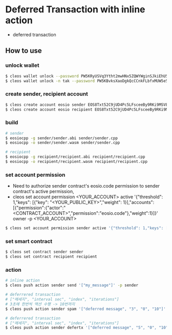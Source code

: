 # Deferred Transaction with inline action
- deferred transaction

## How to use

### unlock wallet

```sh
$ cleos wallet unlock --password PW5KRyUSVq3Ytht2mwHNx5ZQWYWginSJkiEhU5n6LWL6ehattytK2
$ cleos wallet unlock -n tak --password PW5KBvksXaoDgkQcCCnkFLbfxMUW5e5TK3hYZi5MhsW5duzzexdnV
```

### create sender, recipient account

```sh
$ cleos create account eosio sender EOS8Txt52C9jUD4Pc5LFsceeBy9RKi9MSVEV4WvoaB2KpEjHwyPz8 EOS8Txt52C9jUD4Pc5LFsceeBy9RKi9MSVEV4WvoaB2KpEjHwyPz8
$ cleos create account eosio recipient EOS8Txt52C9jUD4Pc5LFsceeBy9RKi9MSVEV4WvoaB2KpEjHwyPz8 EOS8Txt52C9jUD4Pc5LFsceeBy9RKi9MSVEV4WvoaB2KpEjHwyPz8
```

### build

```sh
# sender
$ eosiocpp -g sender/sender.abi sender/sender.cpp
$ eosiocpp -o sender/sender.wasm sender/sender.cpp

# recipient
$ eosiocpp -g recipient/recipient.abi recipient/recipient.cpp
$ eosiocpp -o recipient/recipient.wasm recipient/recipient.cpp
```

### set account permission
- Need to authorize sender contract's eosio.code permission to sender contract's active permission,
- cleos set account permission <YOUR_ACCOUNT> active '{"threshold": 1,"keys": [{"key": "<YOUR_PUBLIC_KEY>","weight": 1}],"accounts": [{"permission":{"actor":"<CONTRACT_ACCOUNT>","permission":"eosio.code"},"weight":1}]}' owner -p <YOUR_ACCOUNT>

```sh
$ cleos set account permission sender active '{"threshold": 1,"keys": [{"key": "EOS8Txt52C9jUD4Pc5LFsceeBy9RKi9MSVEV4WvoaB2KpEjHwyPz8","weight": 1}],"accounts": [{"permission":{"actor":"sender","permission":"eosio.code"},"weight":1}]}' owner -p sender
```

### set smart contract

```sh
$ cleos set contract sender sender
$ cleos set contract recipient recipient
```

### action

```sh
# inline action
$ cleos push action sender send '["my_message"]' -p sender

# deferrered transaction
# ["메세지", "interval sec", "index", "iterations"]
# 3초에 한번씩 액션 수행 -> 10번까지
$ cleos push action sender spam '["deferred message", "3", "0", "10"]' -p sender

# deferrered transaction
# ["메세지", "interval sec", "index", "iterations"]
$ cleos push action sender defertx '["deferred message", "5", "0", "10"]' -p sender

```